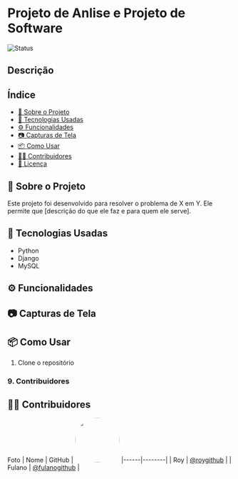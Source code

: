 # Projeto de Anlise e Projeto de Software
![Status](https://img.shields.io/badge/status-em%20desenvolvimento-yellow)
## Descrição

## Índice
- [📌 Sobre o Projeto](#-sobre-o-projeto)
- [🚀 Tecnologias Usadas](#-tecnologias-usadas)
- [⚙️ Funcionalidades](#️-funcionalidades)
- [📷 Capturas de Tela](#-capturas-de-tela)
- [📦 Como Usar](#-como-usar)
- [🧑‍💻 Contribuidores](#-contribuidores)
- [📄 Licença](#-licença)
  
## 📌 Sobre o Projeto

Este projeto foi desenvolvido para resolver o problema de X em Y. Ele permite que [descrição do que ele faz e para quem ele serve].

## 🚀 Tecnologias Usadas

- Python
- Django
- MySQL

## ⚙️ Funcionalidades



## 📷 Capturas de Tela


## 📦 Como Usar

1. Clone o repositório


### 9. **Contribuidores**

## 🧑‍💻 Contribuidores

Foto | Nome | GitHub |
 <img src="https://github.com/roygithub.png" width="100px;" style="border-radius:50%;" />    |------|--------|
     | Roy | [@roygithub](https://github.com/roygithub) |
     | Fulano | [@fulanogithub](https://github.com/fulanogithub) |






